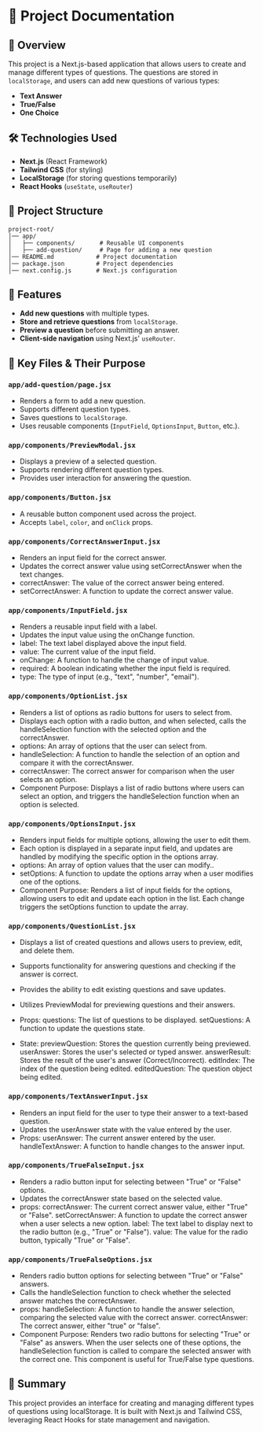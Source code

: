# 📘 Project Documentation

## 📌 Overview

This project is a Next.js-based application that allows users to create and manage different types of questions. The questions are stored in `localStorage`, and users can add new questions of various types:

- **Text Answer**
- **True/False**
- **One Choice**

## 🛠 Technologies Used

- **Next.js** (React Framework)
- **Tailwind CSS** (for styling)
- **LocalStorage** (for storing questions temporarily)
- **React Hooks** (`useState`, `useRouter`)

## 📁 Project Structure

```
project-root/
│── app/
│   ├── components/       # Reusable UI components
│   ├── add-question/     # Page for adding a new question
│── README.md            # Project documentation
│── package.json         # Project dependencies
│── next.config.js       # Next.js configuration
```

## 🚀 Features

- **Add new questions** with multiple types.
- **Store and retrieve questions** from `localStorage`.
- **Preview a question** before submitting an answer.
- **Client-side navigation** using Next.js' `useRouter`.

## 📜 Key Files & Their Purpose

### `app/add-question/page.jsx`

- Renders a form to add a new question.
- Supports different question types.
- Saves questions to `localStorage`.
- Uses reusable components (`InputField`, `OptionsInput`, `Button`, etc.).

### `app/components/PreviewModal.jsx`

- Displays a preview of a selected question.
- Supports rendering different question types.
- Provides user interaction for answering the question.

### `app/components/Button.jsx`

- A reusable button component used across the project.
- Accepts `label`, `color`, and `onClick` props.

### `app/components/CorrectAnswerInput.jsx`

- Renders an input field for the correct answer.
- Updates the correct answer value using setCorrectAnswer when the text changes.
- correctAnswer: The value of the correct answer being entered.
- setCorrectAnswer: A function to update the correct answer value.

### `app/components/InputField.jsx`

- Renders a reusable input field with a label.
- Updates the input value using the onChange function.
- label: The text label displayed above the input field.
- value: The current value of the input field.
- onChange: A function to handle the change of input value.
- required: A boolean indicating whether the input field is required.
- type: The type of input (e.g., "text", "number", "email").

### `app/components/OptionList.jsx`

- Renders a list of options as radio buttons for users to select from.
- Displays each option with a radio button, and when selected, calls the handleSelection function with the selected option and the correctAnswer.
- options: An array of options that the user can select from.
- handleSelection: A function to handle the selection of an option and compare it with the correctAnswer.
- correctAnswer: The correct answer for comparison when the user selects an option.
- Component Purpose: Displays a list of radio buttons where users can select an option, and triggers the handleSelection function when an option is selected.

### `app/components/OptionsInput.jsx`

- Renders input fields for multiple options, allowing the user to edit them.
- Each option is displayed in a separate input field, and updates are handled by modifying the specific option in the options array.
- options: An array of option values that the user can modify..
- setOptions: A function to update the options array when a user modifies one of the options.
- Component Purpose: Renders a list of input fields for the options, allowing users to edit and update each option in the list. Each change triggers the setOptions function to update the array.

### `app/components/QuestionList.jsx`

- Displays a list of created questions and allows users to preview, edit, and delete them.
- Supports functionality for answering questions and checking if the answer is correct.
- Provides the ability to edit existing questions and save updates.
- Utilizes PreviewModal for previewing questions and their answers.
- Props:
  questions: The list of questions to be displayed.
  setQuestions: A function to update the questions state.

- State:
  previewQuestion: Stores the question currently being previewed.
  userAnswer: Stores the user's selected or typed answer.
  answerResult: Stores the result of the user's answer (Correct/Incorrect).
  editIndex: The index of the question being edited.
  editedQuestion: The question object being edited.

### `app/components/TextAnswerInput.jsx`

- Renders an input field for the user to type their answer to a text-based question.
- Updates the userAnswer state with the value entered by the user.
- Props:
  userAnswer: The current answer entered by the user.
  handleTextAnswer: A function to handle changes to the answer input.

### `app/components/TrueFalseInput.jsx`

- Renders a radio button input for selecting between "True" or "False" options.
- Updates the correctAnswer state based on the selected value.
- props:
  correctAnswer: The current correct answer value, either "True" or "False".
  setCorrectAnswer: A function to update the correct answer when a user selects a new option.
  label: The text label to display next to the radio button (e.g., "True" or "False").
  value: The value for the radio button, typically "True" or "False".

### `app/components/TrueFalseOptions.jsx`

- Renders radio button options for selecting between "True" or "False" answers.
- Calls the handleSelection function to check whether the selected answer matches the correctAnswer.
- props:
  handleSelection: A function to handle the answer selection, comparing the selected value with the correct answer.
  correctAnswer: The correct answer, either "true" or "false".
- Component Purpose:
  Renders two radio buttons for selecting "True" or "False" as answers. When the user selects one of these options, the handleSelection function is called to compare the selected answer with the correct one. This component is useful for True/False type questions.

## 📌 Summary

This project provides an interface for creating and managing different types of questions using localStorage. It is built with Next.js and Tailwind CSS, leveraging React Hooks for state management and navigation.
